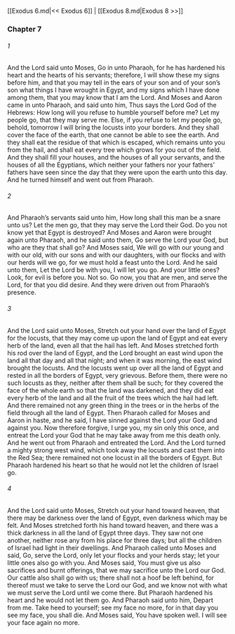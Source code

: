 [[Exodus 6.md|<< Exodus 6]]  |  [[Exodus 8.md|Exodus 8 >>]]

### Chapter 7
###### 1
And the Lord said unto Moses, Go in unto Pharaoh, for he has hardened his heart and the hearts of his servants; therefore, I will show these my signs before him, and that you may tell in the ears of your son and of your son’s son what things I have wrought in Egypt, and my signs which I have done among them, that you may know that I am the Lord. And Moses and Aaron came in unto Pharaoh, and said unto him, Thus says the Lord God of the Hebrews: How long will you refuse to humble yourself before me? Let my people go, that they may serve me. Else, if you refuse to let my people go, behold, tomorrow I will bring the locusts into your borders. And they shall cover the face of the earth, that one cannot be able to see the earth. And they shall eat the residue of that which is escaped, which remains unto you from the hail, and shall eat every tree which grows for you out of the field. And they shall fill your houses, and the houses of all your servants, and the houses of all the Egyptians, which neither your fathers nor your fathers’ fathers have seen since the day that they were upon the earth unto this day. And he turned himself and went out from Pharaoh.

###### 2
And Pharaoh’s servants said unto him, How long shall this man be a snare unto us? Let the men go, that they may serve the Lord their God. Do you not know yet that Egypt is destroyed? And Moses and Aaron were brought again unto Pharaoh, and he said unto them, Go serve the Lord your God, but who are they that shall go? And Moses said, We will go with our young and with our old, with our sons and with our daughters, with our flocks and with our herds will we go, for we must hold a feast unto the Lord. And he said unto them, Let the Lord be with you, I will let you go. And your little ones? Look, for evil is before you. Not so. Go now, you that are men, and serve the Lord, for that you did desire. And they were driven out from Pharaoh’s presence.

###### 3
And the Lord said unto Moses, Stretch out your hand over the land of Egypt for the locusts, that they may come up upon the land of Egypt and eat every herb of the land, even all that the hail has left. And Moses stretched forth his rod over the land of Egypt, and the Lord brought an east wind upon the land all that day and all that night; and when it was morning, the east wind brought the locusts. And the locusts went up over all the land of Egypt and rested in all the borders of Egypt, very grievous. Before them, there were no such locusts as they, neither after them shall be such; for they covered the face of the whole earth so that the land was darkened, and they did eat every herb of the land and all the fruit of the trees which the hail had left. And there remained not any green thing in the trees or in the herbs of the field through all the land of Egypt. Then Pharaoh called for Moses and Aaron in haste, and he said, I have sinned against the Lord your God and against you. Now therefore forgive, I urge you, my sin only this once, and entreat the Lord your God that he may take away from me this death only. And he went out from Pharaoh and entreated the Lord. And the Lord turned a mighty strong west wind, which took away the locusts and cast them into the Red Sea; there remained not one locust in all the borders of Egypt. But Pharaoh hardened his heart so that he would not let the children of Israel go.

###### 4
And the Lord said unto Moses, Stretch out your hand toward heaven, that there may be darkness over the land of Egypt, even darkness which may be felt. And Moses stretched forth his hand toward heaven, and there was a thick darkness in all the land of Egypt three days. They saw not one another, neither rose any from his place for three days; but all the children of Israel had light in their dwellings. And Pharaoh called unto Moses and said, Go, serve the Lord, only let your flocks and your herds stay; let your little ones also go with you. And Moses said, You must give us also sacrifices and burnt offerings, that we may sacrifice unto the Lord our God. Our cattle also shall go with us; there shall not a hoof be left behind, for thereof must we take to serve the Lord our God, and we know not with what we must serve the Lord until we come there. But Pharaoh hardened his heart and he would not let them go. And Pharaoh said unto him, Depart from me. Take heed to yourself; see my face no more, for in that day you see my face, you shall die. And Moses said, You have spoken well. I will see your face again no more.